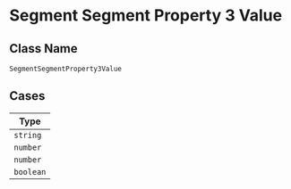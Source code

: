
# Segment Segment Property 3 Value

## Class Name

`SegmentSegmentProperty3Value`

## Cases

| Type |
|  --- |
| `string` |
| `number` |
| `number` |
| `boolean` |

